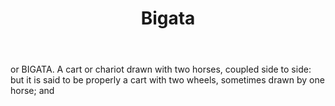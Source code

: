 ---
title: Bigata
letter: B
permalink: "/definitions/bld-bigata.html"
body: 'or BIGATA. A cart or chariot drawn with two horses, coupled side to side: but
  it is said to be properly a cart with two wheels, sometimes drawn by one horse;
  and'
published_at: '2018-07-07'
source: Black's Law Dictionary 2nd Ed (1910)
layout: post
---